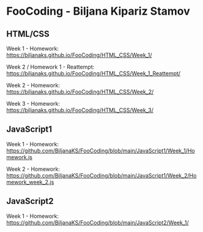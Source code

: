 # FooCoding - Biljana Kipariz Stamov

## HTML/CSS

Week 1 - Homework: https://biljanaks.github.io/FooCoding/HTML_CSS/Week_1/

Week 2 / Homework 1 - Reattempt: https://biljanaks.github.io/FooCoding/HTML_CSS/Week_1_Reattempt/

Week 2 - Homework: https://biljanaks.github.io/FooCoding/HTML_CSS/Week_2/

Week 3 - Homework: https://biljanaks.github.io/FooCoding/HTML_CSS/Week_3/

## JavaScript1

Week 1 - Homework: https://github.com/BiljanaKS/FooCoding/blob/main/JavaScript1/Week_1/Homework.js

Week 2 - Homework: https://github.com/BiljanaKS/FooCoding/blob/main/JavaScript1/Week_2/Homework_week_2.js

## JavaScript2

Week 1 - Homework: https://github.com/BiljanaKS/FooCoding/blob/main/JavaScript2/Week_1/
